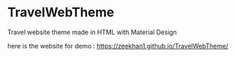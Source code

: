 # TravelWebTheme
Travel website theme made in HTML with Material Design



here is the website for demo : https://zeekhan1.github.io/TravelWebTheme/

